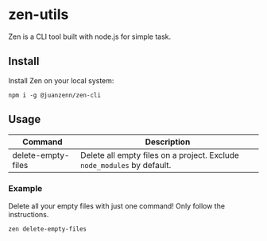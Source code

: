 # zen-utils

Zen is a CLI tool built with node.js for simple task.

## Install

Install Zen on your local system:

```console
npm i -g @juanzenn/zen-cli
```

## Usage

| Command            | Description                                                             |
| ------------------ | ----------------------------------------------------------------------- |
| delete-empty-files | Delete all empty files on a project. Exclude `node_modules` by default. |

### Example

Delete all your empty files with just one command! Only follow the instructions.

```console
zen delete-empty-files
```
